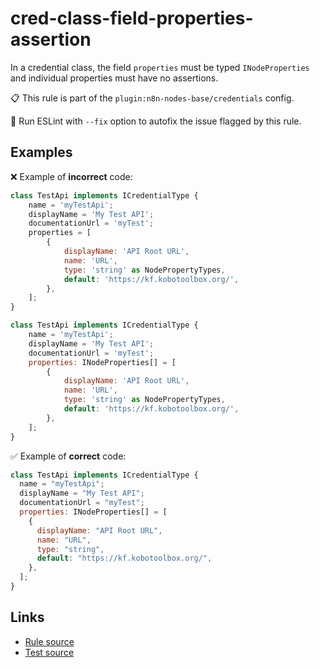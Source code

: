 [//]: # "File generated from a template. Do not edit this file directly."

# cred-class-field-properties-assertion

In a credential class, the field `properties` must be typed `INodeProperties` and individual properties must have no assertions.

📋 This rule is part of the `plugin:n8n-nodes-base/credentials` config.

🔧 Run ESLint with `--fix` option to autofix the issue flagged by this rule.

## Examples

❌ Example of **incorrect** code:

```js
class TestApi implements ICredentialType {
    name = 'myTestApi';
    displayName = 'My Test API';
    documentationUrl = 'myTest';
    properties = [
        {
            displayName: 'API Root URL',
            name: 'URL',
            type: 'string' as NodePropertyTypes,
            default: 'https://kf.kobotoolbox.org/',
        },
    ];
}

class TestApi implements ICredentialType {
    name = 'myTestApi';
    displayName = 'My Test API';
    documentationUrl = 'myTest';
    properties: INodeProperties[] = [
        {
            displayName: 'API Root URL',
            name: 'URL',
            type: 'string' as NodePropertyTypes,
            default: 'https://kf.kobotoolbox.org/',
        },
    ];
}
```

✅ Example of **correct** code:

```js
class TestApi implements ICredentialType {
  name = "myTestApi";
  displayName = "My Test API";
  documentationUrl = "myTest";
  properties: INodeProperties[] = [
    {
      displayName: "API Root URL",
      name: "URL",
      type: "string",
      default: "https://kf.kobotoolbox.org/",
    },
  ];
}
```

## Links

- [Rule source](../../lib/rules/cred-class-field-properties-assertion.ts)
- [Test source](../../tests/cred-class-field-properties-assertion.test.ts)
